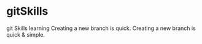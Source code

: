 # gitSkills
git Skills learning
Creating a new branch is quick.
Creating a new branch is quick & simple.
